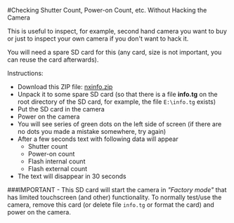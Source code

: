 #Checking Shutter Count, Power-on Count, etc. Without Hacking the Camera

This is useful to inspect, for example, second hand camera you want to buy or just to inspect your own camera if you don't want to hack it.

You will need a spare SD card for this (any card, size is not important, you can reuse the card afterwards).

Instructions:
  - Download this ZIP file: [nxinfo.zip](https://github.com/ottokiksmaler/nx500_nx1_modding/blob/master/nxinfo.zip?raw=true)
  - Unpack it to some spare SD card (so that there is a file **info.tg** on the root directory of the SD card, for example, the file ```E:\info.tg``` exists)
  - Put the SD card in the camera
  - Power on the camera
  - You will see series of green dots on the left side of screen (if there are no dots you made a mistake somewhere, try again)
  - After a few seconds text with following data will appear
    - Shutter count
    - Power-on count
    - Flash internal count
    - Flash external count
  - The text will disappear in 30 seconds

###IMPORTANT - This SD card will start the camera in *"Factory mode"* that has limited touchscreen (and other) functionality. To normally test/use the camera, remove this card (or delete file ```info.tg``` or format the card) and power on the camera.
  
